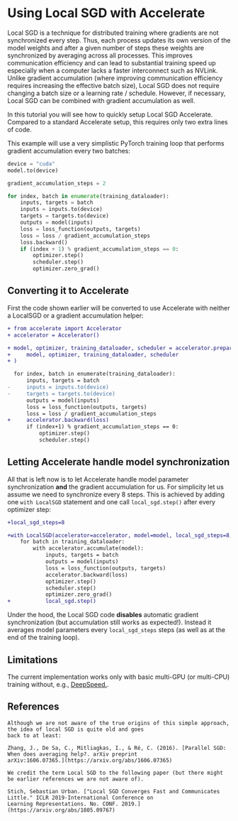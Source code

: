 <!--Copyright 2023 The HuggingFace Team. All rights reserved.

Licensed under the Apache License, Version 2.0 (the "License"); you may not use this file except in compliance with
the License. You may obtain a copy of the License at

http://www.apache.org/licenses/LICENSE-2.0

Unless required by applicable law or agreed to in writing, software distributed under the License is distributed on
an "AS IS" BASIS, WITHOUT WARRANTIES OR CONDITIONS OF ANY KIND, either express or implied. See the License for the
specific language governing permissions and limitations under the License.

⚠️ Note that this file is in Markdown but contain specific syntax for our doc-builder (similar to MDX) that may not be
rendered properly in your Markdown viewer.
-->

# Using Local SGD with Accelerate

Local SGD is a technique for distributed training where gradients are not synchronized every step. Thus, each process updates its own version of the model weights and after a given number of steps these weights are synchronized by averaging across all processes. This improves communication efficiency and can lead to substantial training speed up especially when a computer lacks a faster interconnect such as NVLink.
Unlike gradient accumulation (where improving communication efficiency requires increasing the effective batch size), Local SGD does not require changing a batch size or a learning rate / schedule. However, if necessary, Local SGD can be combined with gradient accumulation as well.

In this tutorial you will see how to quickly setup  Local SGD Accelerate. Compared to a standard Accelerate setup, this requires only two extra lines of code.

This example will use a very simplistic PyTorch training loop that performs gradient accumulation every two batches:

```python
device = "cuda"
model.to(device)

gradient_accumulation_steps = 2

for index, batch in enumerate(training_dataloader):
    inputs, targets = batch
    inputs = inputs.to(device)
    targets = targets.to(device)
    outputs = model(inputs)
    loss = loss_function(outputs, targets)
    loss = loss / gradient_accumulation_steps
    loss.backward()
    if (index + 1) % gradient_accumulation_steps == 0:
        optimizer.step()
        scheduler.step()
        optimizer.zero_grad()
```

## Converting it to Accelerate

First the code shown earlier will be converted to use Accelerate  with neither a LocalSGD or a gradient accumulation helper:

```diff
+ from accelerate import Accelerator
+ accelerator = Accelerator()

+ model, optimizer, training_dataloader, scheduler = accelerator.prepare(
+     model, optimizer, training_dataloader, scheduler
+ )

  for index, batch in enumerate(training_dataloader):
      inputs, targets = batch
-     inputs = inputs.to(device)
-     targets = targets.to(device)
      outputs = model(inputs)
      loss = loss_function(outputs, targets)
      loss = loss / gradient_accumulation_steps
+     accelerator.backward(loss)
      if (index+1) % gradient_accumulation_steps == 0:
          optimizer.step()
          scheduler.step()
```

## Letting Accelerate handle model synchronization 

All that is left now is to let Accelerate handle model parameter synchronization **and** the gradient accumulation for us. For simplicity let us assume we need to synchronize every 8 steps. This is
achieved by adding one `with LocalSGD` statement and one call `local_sgd.step()` after every optimizer step:

```diff
+local_sgd_steps=8

+with LocalSGD(accelerator=accelerator, model=model, local_sgd_steps=8, enabled=True) as local_sgd:
    for batch in training_dataloader:
        with accelerator.accumulate(model):
            inputs, targets = batch
            outputs = model(inputs)
            loss = loss_function(outputs, targets)
            accelerator.backward(loss)
            optimizer.step()
            scheduler.step()
            optimizer.zero_grad()
+           local_sgd.step()
```

Under the hood, the Local SGD code **disables** automatic gradient synchronization (but accumulation still works as expected!). Instead it averages model parameters every `local_sgd_steps` steps (as well as at the end of the training loop).

## Limitations

The current implementation works only with basic multi-GPU (or multi-CPU) training without, e.g., [DeepSpeed.](https://github.com/deepspeedai/DeepSpeed).

## References

    Although we are not aware of the true origins of this simple approach, the idea of local SGD is quite old and goes
    back to at least:

    Zhang, J., De Sa, C., Mitliagkas, I., & Ré, C. (2016). [Parallel SGD: When does averaging help?. arXiv preprint
    arXiv:1606.07365.](https://arxiv.org/abs/1606.07365)

    We credit the term Local SGD to the following paper (but there might be earlier references we are not aware of).

    Stich, Sebastian Urban. ["Local SGD Converges Fast and Communicates Little." ICLR 2019-International Conference on
    Learning Representations. No. CONF. 2019.](https://arxiv.org/abs/1805.09767)
